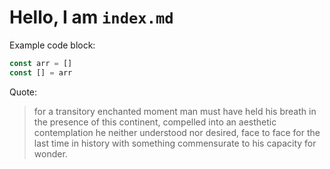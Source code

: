 # Hello, I am `index.md`


Example code block:
```javascript
const arr = []
const [] = arr
```


Quote:
>  for a transitory enchanted moment man must have held his breath in the presence of this continent, compelled into an aesthetic contemplation he neither understood nor desired, face to face for the last time in history with something commensurate to his capacity for wonder.
